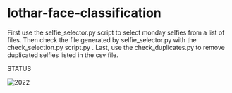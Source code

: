 # lothar-face-classification

First use the selfie_selector.py script to select monday selfies from
a list of files. Then check the file generated by selfie_selector.py
with the check_selection.py script.py . Last, use the
check_duplicates.py to remove duplicated selfies listed in the csv
file.

STATUS

![2022](https://raw.github.com/freerafiki/lothar-face-classification/tree/main/figures_covered/covered2022.png)
